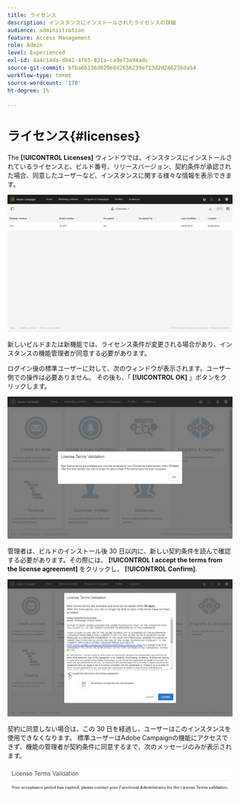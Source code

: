 ```yaml
---
title: ライセンス
description: インスタンスにインストールされたライセンスの詳細
audience: administration
feature: Access Management
role: Admin
level: Experienced
exl-id: 4a4c14da-d842-4f65-821a-ca9e73a94adc
source-git-commit: bfba6b156d020e8d2656239e713d2d24625bda54
workflow-type: tm+mt
source-wordcount: '170'
ht-degree: 1%

---
```


# ライセンス{#licenses}

The **[!UICONTROL Licenses]** ウィンドウでは、インスタンスにインストールされているライセンスと、ビルド番号、リリースバージョン、契約条件が承認された場合、同意したユーザーなど、インスタンスに関する様々な情報を表示できます。

![](assets/license_1.png)

新しいビルドまたは新機能では、ライセンス条件が変更される場合があり、インスタンスの機能管理者が同意する必要があります。

ログイン後の標準ユーザーに対して、次のウィンドウが表示されます。ユーザー側での操作は必要ありません。 その後も、「 **[!UICONTROL OK]** 」ボタンをクリックします。

![](assets/license_2.png)

管理者は、ビルドのインストール後 30 日以内に、新しい契約条件を読んで確認する必要があります。その際には、 **[!UICONTROL I accept the terms from the license agreement]** をクリックし、 **[!UICONTROL Confirm]**.

![](assets/license_3.png)

契約に同意しない場合は、この 30 日を経過し、ユーザーはこのインスタンスを使用できなくなります。 標準ユーザーはAdobe Campaignの機能にアクセスできず、機能の管理者が契約条件に同意するまで、次のメッセージのみが表示されます。

![](assets/license_4.png)
